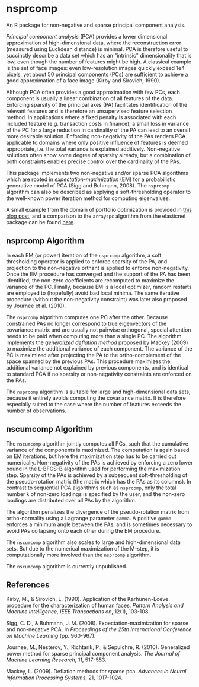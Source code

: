 nsprcomp
========

An R package for non-negative and sparse principal component analysis.

_Principal component analysis_ (PCA) provides a lower dimensional
approximation of high-dimensional data, where the reconstruction error
(measured using Euclidean distance) is minimal. PCA is therefore
useful to succinctly describe a data set which has an "intrinsic"
dimensionality that is low, even though the number of features might
be high. A classical example is the set of face images: even low-resolution
images quickly exceed 1e4 pixels, yet about 50 principal components
(PCs) are sufficient to achieve a good approximation of a face image
(Kirby and Sirovich, 1990).

Although PCA often provides a good approximation with few PCs, each
component is usually a linear combination of all features of the
data. Enforcing sparsity of the principal axes (PA) facilitates
identification of the relevant features and is therefore an
unsupervised feature selection method. In applications where a fixed
penalty is associated with each included feature (e.g. transaction
costs in finance), a small loss in variance of the PC for a large
reduction in cardinality of the PA can lead to an overall more
desirable solution. Enforcing non-negativity of the PAs
renders PCA applicable to domains where only positive influence of
features is deemed appropriate, i.e. the total variance is explained
additively. Non-negative solutions often show some degree of sparsity
already, but a combination of both constraints enables precise control
over the cardinality of the PAs.

This package implements two non-negative and/or sparse PCA algorithms
which are rooted in _expectation-maximization_ (EM) for a
probabilistic generative model of PCA (Sigg and Buhmann, 2008). The `nsprcomp`
algorithm can also be described as applying a soft-thresholding operator to the well-known
power iteration method for computing eigenvalues.

A small example from the domain of portfolio optimization is provided in [this blog
post](http://sigg-iten.ch/learningbits/2013/05/27/nsprcomp-is-on-cran/), and
a comparison to the `arrayspc` algorithm from the elasticnet package can be found
[here](http://sigg-iten.ch/learningbits/2013/09/15/non-negative-sparse-pca-comparison/).

nsprcomp Algorithm
-------------------------

In each EM (or power) iteration of the `nsprcomp` algorithm, a soft thresholding
operator is applied to enforce sparsity of the PA, and projection to
the non-negative orthant is applied to enforce non-negativity.  Once
the EM procedure has converged and the support of the PA has been
identified, the non-zero coefficients are recomputed to maximize the
variance of the PC. Finally, because EM is a local optimizer, random
restarts are employed to (hopefully) avoid bad local minima. The same
iterative procedure (without the non-negativity constraint) was later also
proposed by Journee et al. (2010).

The `nsprcomp` algorithm computes one PC after the other. Because
constrained PAs no longer correspond to true eigenvectors of the
covariance matrix and are usually not pairwise orthogonal, special
attention needs to be paid when computing more than a single PC. The
algorithm implements the _generalized deflation method_ proposed by
Mackey (2009) to maximize the additional variance of each
component. The variance of the PC is maximized after projecting the PA 
to the ortho-complement of the space spanned by the previous PAs. This procedure maximizes the
additional variance not explained by previous components, and is
identical to standard PCA if no sparsity or non-negativity constraints
are enforced on the PAs.
  
The `nsprcomp` algorithm is suitable for large and high-dimensional
data sets, because it entirely avoids computing the covariance
matrix. It is therefore especially suited to the case where the number of
features exceeds the number of observations.

nscumcomp Algorithm
-------------------------

The `nscumcomp` algorithm jointly computes all PCs, such that the
cumulative variance of the components is maximized. The computation is
again based on EM iterations, but here the maximization step has to be
carried out numerically. Non-negativity of the PAs is achieved by
enforcing a zero lower bound in the L-BFGS-B algorithm used for
performing the maximization step. Sparsity of the PAs is achieved by a
subsequent soft-thresholding of the pseudo-rotation matrix (the matrix
which has the PAs as its columns). In contrast to sequential PCA
algorithms such as `nsprcomp`, only the total number `k` of non-zero
loadings is specified by the user, and the non-zero loadings are
distributed over all PAs by the algorithm.

The algorithm penalizes the divergence of the pseudo-rotation matrix
from ortho-normality using a Lagrange parameter `gamma`. A positive
`gamma` enforces a minimum angle between the PAs, and is sometimes
necessary to avoid PAs collapsing onto each other during the EM
procedure.

The `nscumcomp` algorithm also scales to large and high-dimensional
data sets. But due to the numerical maximization of the
M-step, it is computationally more involved than the `nsprcomp`
algorithm.

The `nscumcomp` algorithm is currently unpublished.

References
-------------------------

Kirby, M., & Sirovich, L. (1990). Application of the Karhunen-Loeve procedure for the characterization of human faces. _Pattern Analysis and Machine Intelligence, IEEE Transactions on_, 12(1), 103-108.

Sigg, C. D., & Buhmann, J. M. (2008). Expectation-maximization for sparse and non-negative PCA. In _Proceedings of the 25th International Conference on Machine Learning_ (pp. 960-967).

Journee, M., Nesterov, Y., Richtarik, P., & Sepulchre, R. (2010). Generalized power method for sparse principal component analysis. _The Journal of Machine Learning Research_, 11, 517-553.

Mackey, L. (2009). Deflation methods for sparse pca. _Advances in Neural Information Processing Systems_, 21, 1017-1024.